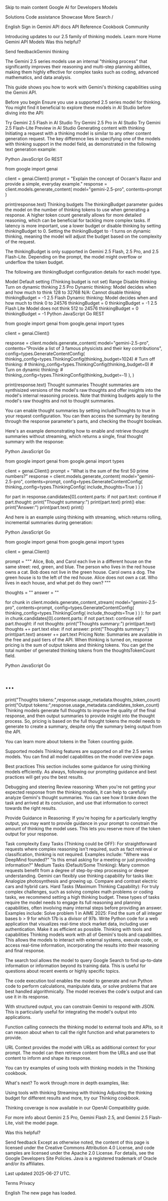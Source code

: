 Skip to main content
Google AI for Developers
Models

Solutions
Code assistance
Showcase
More
Search
/


English
Sign in
Gemini API docs
API Reference
Cookbook
Community

Introducing updates to our 2.5 family of thinking models. Learn more
Home
Gemini API
Models
Was this helpful?

Send feedbackGemini thinking

The Gemini 2.5 series models use an internal "thinking process" that significantly improves their reasoning and multi-step planning abilities, making them highly effective for complex tasks such as coding, advanced mathematics, and data analysis.

This guide shows you how to work with Gemini's thinking capabilities using the Gemini API.

Before you begin
Ensure you use a supported 2.5 series model for thinking. You might find it beneficial to explore these models in AI Studio before diving into the API:

Try Gemini 2.5 Flash in AI Studio
Try Gemini 2.5 Pro in AI Studio
Try Gemini 2.5 Flash-Lite Preview in AI Studio
Generating content with thinking
Initiating a request with a thinking model is similar to any other content generation request. The key difference lies in specifying one of the models with thinking support in the model field, as demonstrated in the following text generation example:

Python
JavaScript
Go
REST

from google import genai

client = genai.Client()
prompt = "Explain the concept of Occam's Razor and provide a simple, everyday example."
response = client.models.generate_content(
    model="gemini-2.5-pro",
    contents=prompt
)

print(response.text)
Thinking budgets
The thinkingBudget parameter guides the model on the number of thinking tokens to use when generating a response. A higher token count generally allows for more detailed reasoning, which can be beneficial for tackling more complex tasks. If latency is more important, use a lower budget or disable thinking by setting thinkingBudget to 0. Setting the thinkingBudget to -1 turns on dynamic thinking, meaning the model will adjust the budget based on the complexity of the request.

The thinkingBudget is only supported in Gemini 2.5 Flash, 2.5 Pro, and 2.5 Flash-Lite. Depending on the prompt, the model might overflow or underflow the token budget.

The following are thinkingBudget configuration details for each model type.

Model	Default setting
(Thinking budget is not set)	Range	Disable thinking	Turn on dynamic thinking
2.5 Pro	Dynamic thinking: Model decides when and how much to think	128 to 32768	N/A: Cannot disable thinking	thinkingBudget = -1
2.5 Flash	Dynamic thinking: Model decides when and how much to think	0 to 24576	thinkingBudget = 0	thinkingBudget = -1
2.5 Flash Lite	Model does not think	512 to 24576	thinkingBudget = 0	thinkingBudget = -1
Python
JavaScript
Go
REST

from google import genai
from google.genai import types

client = genai.Client()

response = client.models.generate_content(
    model="gemini-2.5-pro",
    contents="Provide a list of 3 famous physicists and their key contributions",
    config=types.GenerateContentConfig(
        thinking_config=types.ThinkingConfig(thinking_budget=1024)
        # Turn off thinking:
        # thinking_config=types.ThinkingConfig(thinking_budget=0)
        # Turn on dynamic thinking:
        # thinking_config=types.ThinkingConfig(thinking_budget=-1)
    ),
)

print(response.text)
Thought summaries
Thought summaries are synthisized versions of the model's raw thoughts and offer insights into the model's internal reasoning process. Note that thinking budgets apply to the model's raw thoughts and not to thought summaries.

You can enable thought summaries by setting includeThoughts to true in your request configuration. You can then access the summary by iterating through the response parameter's parts, and checking the thought boolean.

Here's an example demonstrating how to enable and retrieve thought summaries without streaming, which returns a single, final thought summary with the response:

Python
JavaScript
Go

from google import genai
from google.genai import types

client = genai.Client()
prompt = "What is the sum of the first 50 prime numbers?"
response = client.models.generate_content(
  model="gemini-2.5-pro",
  contents=prompt,
  config=types.GenerateContentConfig(
    thinking_config=types.ThinkingConfig(
      include_thoughts=True
    )
  )
)

for part in response.candidates[0].content.parts:
  if not part.text:
    continue
  if part.thought:
    print("Thought summary:")
    print(part.text)
    print()
  else:
    print("Answer:")
    print(part.text)
    print()

And here is an example using thinking with streaming, which returns rolling, incremental summaries during generation:

Python
JavaScript
Go

from google import genai
from google.genai import types

client = genai.Client()

prompt = """
Alice, Bob, and Carol each live in a different house on the same street: red, green, and blue.
The person who lives in the red house owns a cat.
Bob does not live in the green house.
Carol owns a dog.
The green house is to the left of the red house.
Alice does not own a cat.
Who lives in each house, and what pet do they own?
"""

thoughts = ""
answer = ""

for chunk in client.models.generate_content_stream(
    model="gemini-2.5-pro",
    contents=prompt,
    config=types.GenerateContentConfig(
      thinking_config=types.ThinkingConfig(
        include_thoughts=True
      )
    )
):
  for part in chunk.candidates[0].content.parts:
    if not part.text:
      continue
    elif part.thought:
      if not thoughts:
        print("Thoughts summary:")
      print(part.text)
      thoughts += part.text
    else:
      if not answer:
        print("Thoughts summary:")
      print(part.text)
      answer += part.text
Pricing
Note: Summaries are available in the free and paid tiers of the API.
When thinking is turned on, response pricing is the sum of output tokens and thinking tokens. You can get the total number of generated thinking tokens from the thoughtsTokenCount field.

Python
JavaScript
Go

# ...
print("Thoughts tokens:",response.usage_metadata.thoughts_token_count)
print("Output tokens:",response.usage_metadata.candidates_token_count)
Thinking models generate full thoughts to improve the quality of the final response, and then output summaries to provide insight into the thought process. So, pricing is based on the full thought tokens the model needs to generate to create a summary, despite only the summary being output from the API.

You can learn more about tokens in the Token counting guide.

Supported models
Thinking features are supported on all the 2.5 series models. You can find all model capabilities on the model overview page.

Best practices
This section includes some guidance for using thinking models efficiently. As always, following our prompting guidance and best practices will get you the best results.

Debugging and steering
Review reasoning: When you're not getting your expected response from the thinking models, it can help to carefully analyze Gemini's thought summaries. You can see how it broke down the task and arrived at its conclusion, and use that information to correct towards the right results.

Provide Guidance in Reasoning: If you're hoping for a particularly lengthy output, you may want to provide guidance in your prompt to constrain the amount of thinking the model uses. This lets you reserve more of the token output for your response.

Task complexity
Easy Tasks (Thinking could be OFF): For straightforward requests where complex reasoning isn't required, such as fact retrieval or classification, thinking is not required. Examples include:
"Where was DeepMind founded?"
"Is this email asking for a meeting or just providing information?"
Medium Tasks (Default/Some Thinking): Many common requests benefit from a degree of step-by-step processing or deeper understanding. Gemini can flexibly use thinking capability for tasks like:
Analogize photosynthesis and growing up.
Compare and contrast electric cars and hybrid cars.
Hard Tasks (Maximum Thinking Capability): For truly complex challenges, such as solving complex math problems or coding tasks, we recommend setting a high thinking budget. These types of tasks require the model needs to engage its full reasoning and planning capabilities, often involving many internal steps before providing an answer. Examples include:
Solve problem 1 in AIME 2025: Find the sum of all integer bases b > 9 for which 17b is a divisor of 97b.
Write Python code for a web application that visualizes real-time stock market data, including user authentication. Make it as efficient as possible.
Thinking with tools and capabilities
Thinking models work with all of Gemini's tools and capabilities. This allows the models to interact with external systems, execute code, or access real-time information, incorporating the results into their reasoning and final response.

The search tool allows the model to query Google Search to find up-to-date information or information beyond its training data. This is useful for questions about recent events or highly specific topics.

The code execution tool enables the model to generate and run Python code to perform calculations, manipulate data, or solve problems that are best handled algorithmically. The model receives the code's output and can use it in its response.

With structured output, you can constrain Gemini to respond with JSON. This is particularly useful for integrating the model's output into applications.

Function calling connects the thinking model to external tools and APIs, so it can reason about when to call the right function and what parameters to provide.

URL Context provides the model with URLs as additional context for your prompt. The model can then retrieve content from the URLs and use that content to inform and shape its response.

You can try examples of using tools with thinking models in the Thinking cookbook.

What's next?
To work through more in depth examples, like:

Using tools with thinking
Streaming with thinking
Adjusting the thinking budget for different results
and more, try our Thinking cookbook.

Thinking coverage is now available in our OpenAI Compatibility guide.

For more info about Gemini 2.5 Pro, Gemini Flash 2.5, and Gemini 2.5 Flash-Lite, visit the model page.

Was this helpful?

Send feedback
Except as otherwise noted, the content of this page is licensed under the Creative Commons Attribution 4.0 License, and code samples are licensed under the Apache 2.0 License. For details, see the Google Developers Site Policies. Java is a registered trademark of Oracle and/or its affiliates.

Last updated 2025-06-27 UTC.

Terms
Privacy

English
The new page has loaded.
